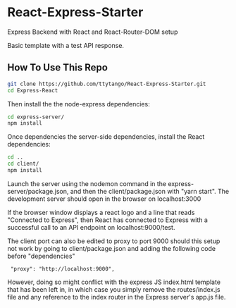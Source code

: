 # React-Express-Starter
Express Backend with React and React-Router-DOM setup

Basic template with a test API response.

## How To Use This Repo
```bash
git clone https://github.com/ttytango/React-Express-Starter.git
cd Express-React
```
Then install the the node-express dependencies:
```bash
cd express-server/
npm install
```
Once dependencies the server-side dependencies, install the React dependencies:
```bash
cd ..
cd client/
npm install
```
Launch the server using the nodemon command in the express-server/package.json, and then the client/package.json with "yarn start".
The development server should open in the browser on localhost:3000

If the browser window displays a react logo and a line that reads "Connected to Express", then React has connected to Express with a successful call to an API endpoint on localhost:9000/test.

The client port can also be edited to proxy to port 9000 should this setup not work by going to client/package.json and adding the following code before "dependencies" 
```
 "proxy": "http://localhost:9000",
 ```
However, doing so might conflict with the express JS index.html template that has been left in, in which case you simply remove the routes/index.js file and any reference to the index router in the Express server's app.js file.
